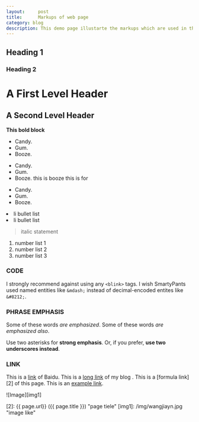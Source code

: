 ```yaml
---
layout:     post
title:      Markups of web page
category: blog
description: This demo page illustarte the markups which are used in this blog. 
---
```


## Heading 1
### Heading 2

A First Level Header
====================

A Second Level Header
---------------------


**This bold block**

*   Candy.
*   Gum.
*   Booze.

+   Candy.
+   Gum.
+   Booze.
    this is booze
    this is for 
-   Candy.
-   Gum.
-   Booze.


<li>li bullet list</li>
<li>li bullet list</li>

> italic statement
 


1. number list 1
2. number list 2
3. number list 3

### CODE
I strongly recommend against using any `<blink>` tags.
I wish SmartyPants used named entities like `&mdash;`
instead of decimal-encoded entites like `&#8212;`.

### **PHRASE EMPHASIS**
Some of these words *are emphasized*.
Some of these words _are emphasized also_.

Use two asterisks for **strong emphasis**.
Or, if you prefer, __use two underscores instead__.

### **LINK**
This is a [link] of Baidu.
This is a [long link][1] of my blog .
This is a [formula link][2] of this page.
This is an [example link](http://www.baidu.com/ "With a Title baidu").

![Image][img1]

[link]: http://www.baidu.com "home page of baidu"
[1]: http://www.wjian.cn "my blog"
[2]:    {{ page.url}}  ({{ page.title }}) "page tiele"
[img1]:  /img/wangjiayn.jpg   "image like"
